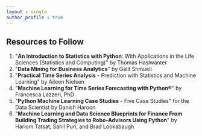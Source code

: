 ```yaml
---
layout : single  
author_profile : true
---
```


## Resources to Follow

1. "**An Introduction to Statistics with Python**: With Applications in the Life Sciences (Statistics and Computing)" by Thomas Haslwanter  
2. "**Data Mining for Business Analytics**" by  Galit Shmueli
3. "**Practical Time Series Analysis** - Prediction with Statistics and Machine Learning" by Aileen Nielsen
4. "**Machine Learning for Time Series Forecasting with Python®**" by Francesca Lazzeri, PhD
5. "**Python Machine Learning Case Studies** - Five Case Studies" for the Data Scientist by Danish Haroon
6. "**Machine Learning and Data Science Blueprints for Finance From Building Trading Strategies to Robo-Advisors Using Python**" by Hariom Tatsat, Sahil Puri, and Brad Lookabaugh
